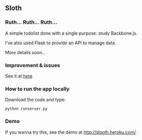 ## Sloth
### Ruth... Ruth... Ruth...

A simple todolist done with a single purpose: study Backbone.js.

I've also used Flask to provide an API to manage data.

More details soon...

### Improvement & issues

See it at [here](http://github.com/vitoravelino/sloth/issues)

### How to run the app locally

Download the code and type:

```shell
python runserver.py
```

### Demo

If you wanna try this, see the demo at http://slooth.heroku.com/